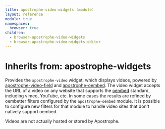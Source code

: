 ```yaml
---
title: apostrophe-video-widgets (module)
layout: reference
module: true
namespaces:
  browser: true
children:
  - browser-apostrophe-video-widgets
  - browser-apostrophe-video-widgets-editor
---
```


# Inherits from: apostrophe-widgets

Provides the `apostrophe-video` widget, which displays videos, powered by [apostrophe-video-field](https://github.com/apostrophecms/apostrophe-documentation/tree/e71017392b54a258d8d72811456c862139150a96/modules/apostrophe-video-field/index.html) and [apostrophe-oembed](https://github.com/apostrophecms/apostrophe-documentation/tree/e71017392b54a258d8d72811456c862139150a96/modules/apostrophe-oembed/index.html). The video widget accepts the URL of a video on any website that supports the [oembed](http://oembed.com/) standard, including vimeo, YouTube, etc. In some cases the results are refined by oembetter filters configured by the `apostrophe-oembed` module. It is possible to configure new filters for that module to handle video sites that don't natively support oembed.

Videos are not actually hosted or stored by Apostrophe.

